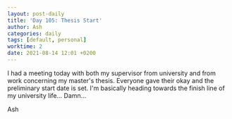 ```yaml
---
layout: post-daily
title: 'Day 105: Thesis Start'
author: Ash
categories: daily
tags: [default, personal]
worktime: 2
date: 2021-08-14 12:01 +0200
---
```

I had a meeting today with both my supervisor from university and from work concerning my master's thesis. Everyone gave their okay and the preliminary start date is set. I'm basically heading towards the finish line of my university life... Damn...

Ash
